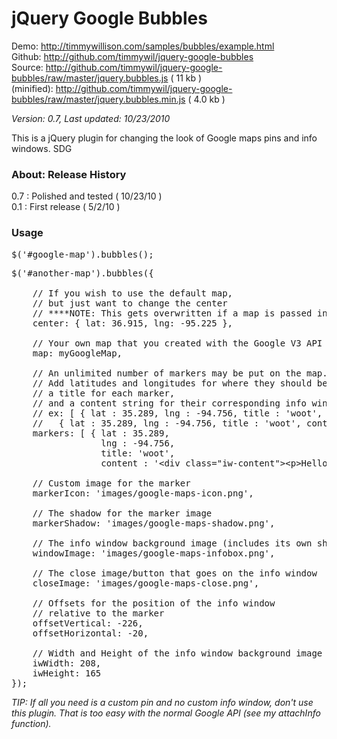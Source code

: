 <h1>jQuery Google Bubbles</h1>

Demo: <a href="http://timmywillison.com/samples/bubbles/example.html">http://timmywillison.com/samples/bubbles/example.html</a><br/>
Github: <a href="http://github.com/timmywil/jquery-google-bubbles">http://github.com/timmywil/jquery-google-bubbles</a><br/>
Source: <a href="http://github.com/timmywil/jquery-google-bubbles/raw/master/jquery.bubbles.js">http://github.com/timmywil/jquery-google-bubbles/raw/master/jquery.bubbles.js</a> ( 11 kb )<br/>
(minified): <a href="http://github.com/timmywil/jquery-google-bubbles/raw/master/jquery.bubbles.min.js">http://github.com/timmywil/jquery-google-bubbles/raw/master/jquery.bubbles.min.js</a> ( 4.0 kb )<br/>

*Version: 0.7, Last updated: 10/23/2010*

This is a jQuery plugin for changing the look of
Google maps pins and info windows.
SDG

<h3>About: Release History</h3>

0.7 : Polished and tested ( 10/23/10 )<br/>
0.1 : First release ( 5/2/10 )

<h3>Usage</h3>

<pre>
$('#google-map').bubbles();
</pre>

<pre>
$('#another-map').bubbles({
  
    // If you wish to use the default map, 
    // but just want to change the center
    // ****NOTE: This gets overwritten if a map is passed in (see next).
    center: { lat: 36.915, lng: -95.225 },
  
    // Your own map that you created with the Google V3 API
    map: myGoogleMap,
  
    // An unlimited number of markers may be put on the map.
    // Add latitudes and longitudes for where they should be placed,
    // a title for each marker,
    // and a content string for their corresponding info window.
    // ex: [ { lat : 35.289, lng : -94.756, title : 'woot', content : '&lt;div class=&quot;iw-content&quot;&gt;&lt;p&gt;Hello World!!&lt;/p&gt;&lt;/div&gt;' }, 
    //   { lat : 35.289, lng : -94.756, title : 'woot', content : '&lt;div class=&quot;iw-content&quot;&gt;&lt;p&gt;Hello World!!&lt;/p&gt;&lt;/div&gt;' } ]
    markers: [ { lat : 35.289, 
                 lng : -94.756, 
                 title: 'woot', 
                 content : '&lt;div class=&quot;iw-content&quot;&gt;&lt;p&gt;Hello World!!&lt;/p&gt;&lt;/div&gt;' } ],
  
    // Custom image for the marker
    markerIcon: 'images/google-maps-icon.png',
  
    // The shadow for the marker image
    markerShadow: 'images/google-maps-shadow.png',
              
    // The info window background image (includes its own shadow if one is needed)
    windowImage: 'images/google-maps-infobox.png',
  
    // The close image/button that goes on the info window
    closeImage: 'images/google-maps-close.png',
  
    // Offsets for the position of the info window
    // relative to the marker
    offsetVertical: -226,
    offsetHorizontal: -20,
  
    // Width and Height of the info window background image
    iwWidth: 208,
    iwHeight: 165
});
</pre>

*TIP: If all you need is a custom pin and no custom info window,
 don't use this plugin.  That is too easy with the normal
 Google API (see my attachInfo function).*
